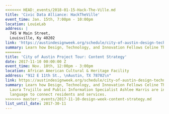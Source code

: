 ```yaml
---
<<<<<<< HEAD:_events/2018-01-15-Hack-The-Ville.md
title: 'Civic Data Alliance: HackTheVille'
event_time: Jan. 15th, 7:00pm - 10:00pm
location: LouieLab
address: |
  745 W Main Street,
  Louisville, Ky 40202
link: 'https://austindesignweek.org/schedule/city-of-austin-design-technology-innovation-fellows-project-tour'
summary: Learn how Design, Technology, and Innovation Fellows Celine Thibault and Laura Trujillo and Public Information Specialist Ashlee Harris are introducing people-oriented language to connect residents and services.
=======
title: 'City of Austin Project Tour: Content Strategy'
date: 2017-11-10 00:00:00 Z
event_time: Nov. 10th, 12:00pm - 3:00pm
location: African American Cultural & Heritage Facility
address: "912 E 11th St., \nAustin, TX 78702\n"
link: https://austindesignweek.org/schedule/city-of-austin-design-technology-innovation-fellows-project-tour
summary: Learn how Design, Technology, and Innovation Fellows Celine Thibault and
  Laura Trujillo and Public Information Specialist Ashlee Harris are introducing people-oriented
  language to connect residents and services.
>>>>>>> master:_events/2017-11-10-design-week-content-strategy.md
list_until_date: 2017-30-11
---
```


